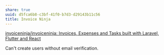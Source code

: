```yaml
---
share: true
uuid: d5fca6b8-c3bf-41f0-b7d3-d29143b11c56
title: Invoice Ninja
---
```

[invoiceninja/invoiceninja: Invoices, Expenses and Tasks built with Laravel, Flutter and React](https://github.com/invoiceninja/invoiceninja)

Can't create users without email verification.
